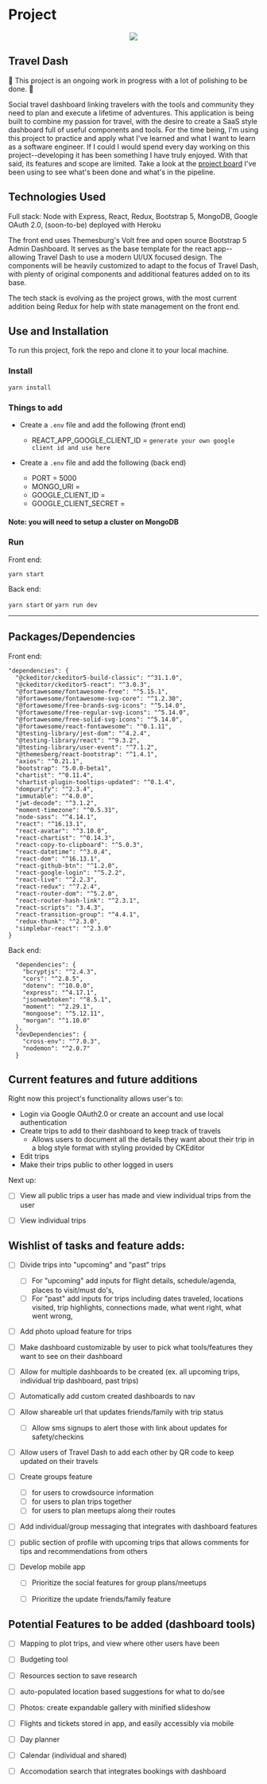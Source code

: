 # Project

<p align="center">
  <img src="https://i.imgur.com/NnwcESE.png">
</p>

## Travel Dash

:construction:
This project is an ongoing work in progress with a lot of polishing to be done.
:construction: 

Social travel dashboard linking travelers with the tools and community they need to plan and execute a lifetime of adventures. This application is being built to combine my passion for travel, with the desire to create a SaaS style dashboard full of useful components and tools. For the time being, I'm using this project to practice and apply what I've learned and what I want to learn as a software engineer. If I could I would spend every day working on this project--developing it has been something I have truly enjoyed. With that said, its features and scope are limited. Take a look at the [project board](https://github.com/JeremySeckinger/Travel-Dash-Node-React/projects/1) I've been using to see what's been done and what's in the pipeline.

## Technologies Used

Full stack: Node with Express, React, Redux, Bootstrap 5, MongoDB, Google OAuth 2.0, (soon-to-be) deployed with Heroku

The front end uses Themesburg's Volt free and open source Bootstrap 5 Admin Dashboard. It serves as the base template for the react app--allowing Travel Dash to use a modern UI/UX focused design. The components will be heavily customized to adapt to the focus of Travel Dash, with plenty of original components and additional features added on to its base. 

The tech stack is evolving as the project grows, with the most current addition being Redux for help with state management on the front end. 

## Use and Installation

To run this project, fork the repo and clone it to your local machine.

### Install

`yarn install`

### Things to add

- Create a `.env` file and add the following (front end)
  - REACT_APP_GOOGLE_CLIENT_ID = `generate your own google client id and use here`

- Create a `.env` file and add the following (back end)
  - PORT = 5000
  - MONGO_URI = 
  - GOOGLE_CLIENT_ID = 
  - GOOGLE_CLIENT_SECRET = 

#### Note: you will need to setup a cluster on MongoDB

### Run

Front end:

`yarn start`

Back end:

`yarn start`
or 
`yarn run dev`

---

## Packages/Dependencies

Front end:

    "dependencies": {
      "@ckeditor/ckeditor5-build-classic": "^31.1.0",
      "@ckeditor/ckeditor5-react": "^3.0.3",
      "@fortawesome/fontawesome-free": "^5.15.1",
      "@fortawesome/fontawesome-svg-core": "^1.2.30",
      "@fortawesome/free-brands-svg-icons": "^5.14.0",
      "@fortawesome/free-regular-svg-icons": "^5.14.0",
      "@fortawesome/free-solid-svg-icons": "^5.14.0",
      "@fortawesome/react-fontawesome": "^0.1.11",
      "@testing-library/jest-dom": "^4.2.4",
      "@testing-library/react": "^9.3.2",
      "@testing-library/user-event": "^7.1.2",
      "@themesberg/react-bootstrap": "^1.4.1",
      "axios": "^0.21.1",
      "bootstrap": "5.0.0-beta1",
      "chartist": "^0.11.4",
      "chartist-plugin-tooltips-updated": "^0.1.4",
      "dompurify": "^2.3.4",
      "immutable": "^4.0.0",
      "jwt-decode": "^3.1.2",
      "moment-timezone": "^0.5.31",
      "node-sass": "^4.14.1",
      "react": "^16.13.1",
      "react-avatar": "^3.10.0",
      "react-chartist": "^0.14.3",
      "react-copy-to-clipboard": "^5.0.3",
      "react-datetime": "^3.0.4",
      "react-dom": "^16.13.1",
      "react-github-btn": "^1.2.0",
      "react-google-login": "^5.2.2",
      "react-live": "^2.2.3",
      "react-redux": "^7.2.4",
      "react-router-dom": "^5.2.0",
      "react-router-hash-link": "^2.3.1",
      "react-scripts": "3.4.3",
      "react-transition-group": "^4.4.1",
      "redux-thunk": "^2.3.0",
      "simplebar-react": "^2.3.0"
    }
  
Back end:

      "dependencies": {
        "bcryptjs": "^2.4.3",
        "cors": "^2.8.5",
        "dotenv": "^10.0.0",
        "express": "^4.17.1",
        "jsonwebtoken": "^8.5.1",
        "moment": "^2.29.1",
        "mongoose": "^5.12.11",
        "morgan": "^1.10.0"
      },
      "devDependencies": {
        "cross-env": "^7.0.3",
        "nodemon": "^2.0.7"
      }

## Current features and future additions

Right now this project's functionality allows user's to:
- Login via Google OAuth2.0 or create an account and use local authentication
- Create trips to add to their dashboard to keep track of travels 
    - Allows users to document all the details they want about their trip in a blog style format with styling provided by CKEditor
- Edit trips
- Make their trips public to other logged in users

Next up:
- [ ] View all public trips a user has made and view individual trips from the user
- [ ] View individual trips


## Wishlist of tasks and feature adds:
    
   - [ ] Divide trips into "upcoming" and "past" trips 
        - [ ] For "upcoming" add inputs for flight details, schedule/agenda, places to visit/must do's,
        - [ ] For "past" add inputs for trips including dates traveled, locations visited, trip highlights, connections made, what went right, what went wrong, 
   - [ ] Add photo upload feature for trips 

   - [ ] Make dashboard customizable by user to pick what tools/features they want to see on their dashboard
   - [ ] Allow for multiple dashboards to be created (ex. all upcoming trips, individual trip dashboard, past trips)
   - [ ] Automatically add custom created dashboards to nav 

   - [ ] Allow shareable url that updates friends/family with trip status 
        - [ ] Allow sms signups to alert those with link about updates for safety/checkins
   - [ ] Allow users of Travel Dash to add each other by QR code to keep updated on their travels

   - [ ] Create groups feature 
        - [ ] for users to crowdsource information 
        - [ ] for users to plan trips together
        - [ ] for users to plan meetups along their routes
   - [ ] Add individual/group messaging that integrates with dashboard features
   - [ ] public section of profile with upcoming trips that allows comments for tips and recommendations from others

   - [ ] Develop mobile app
        - [ ] Prioritize the social features for group plans/meetups
        - [ ] Prioritize the update friends/family feature


## Potential Features to be added (dashboard tools)
   - [ ] Mapping to plot trips, and view where other users have been
   - [ ] Budgeting tool 
   - [ ] Resources section to save research 
   - [ ] auto-populated location based suggestions for what to do/see 
   - [ ] Photos: create expandable gallery with minified slideshow
   - [ ] Flights and tickets stored in app, and easily accessibly via mobile
   - [ ] Day planner
   - [ ] Calendar (individual and shared)
   - [ ] Accomodation search that integrates bookings with dashboard


